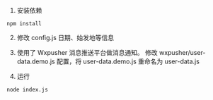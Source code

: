1. 安装依赖

```
npm install
```

2. 修改 config.js 日期、始发地等信息

3. 使用了 Wxpusher 消息推送平台做消息通知。 修改 wxpusher/user-data.demo.js 配置，将 user-data.demo.js 重命名为 user-data.js

4. 运行

```
node index.js
```
